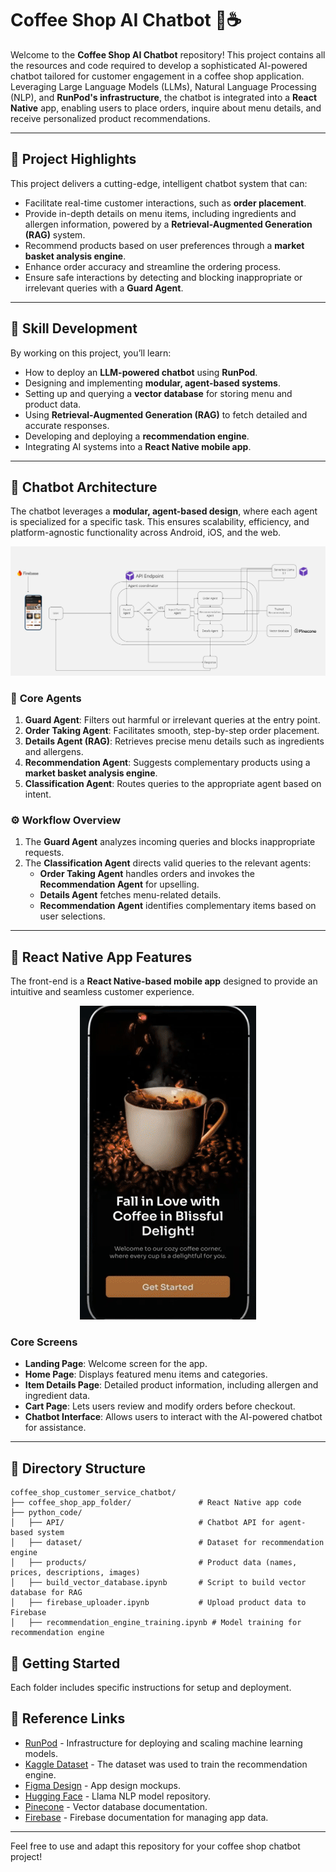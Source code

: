 # Coffee Shop AI Chatbot 🤖☕️

Welcome to the **Coffee Shop AI Chatbot** repository! This project contains all the resources and code required to develop a sophisticated AI-powered chatbot tailored for customer engagement in a coffee shop application. Leveraging Large Language Models (LLMs), Natural Language Processing (NLP), and **RunPod's infrastructure**, the chatbot is integrated into a **React Native** app, enabling users to place orders, inquire about menu details, and receive personalized product recommendations.

---

## 🎯 **Project Highlights**
This project delivers a cutting-edge, intelligent chatbot system that can:
- Facilitate real-time customer interactions, such as **order placement**.
- Provide in-depth details on menu items, including ingredients and allergen information, powered by a **Retrieval-Augmented Generation (RAG)** system.
- Recommend products based on user preferences through a **market basket analysis engine**.
- Enhance order accuracy and streamline the ordering process.
- Ensure safe interactions by detecting and blocking inappropriate or irrelevant queries with a **Guard Agent**.

---

## 🔧 **Skill Development**
By working on this project, you’ll learn:
- How to deploy an **LLM-powered chatbot** using **RunPod**.
- Designing and implementing **modular, agent-based systems**.
- Setting up and querying a **vector database** for storing menu and product data.
- Using **Retrieval-Augmented Generation (RAG)** to fetch detailed and accurate responses.
- Developing and deploying a **recommendation engine**.
- Integrating AI systems into a **React Native mobile app**.

---

## 🧠 **Chatbot Architecture**
The chatbot leverages a **modular, agent-based design**, where each agent is specialized for a specific task. This ensures scalability, efficiency, and platform-agnostic functionality across Android, iOS, and the web.

![Architecture Image](images/chatbot_agent_architecture.jpg)

### 🤖 **Core Agents**
1. **Guard Agent**: Filters out harmful or irrelevant queries at the entry point.
2. **Order Taking Agent**: Facilitates smooth, step-by-step order placement.
3. **Details Agent (RAG)**: Retrieves precise menu details such as ingredients and allergens.
4. **Recommendation Agent**: Suggests complementary products using a **market basket analysis engine**.
5. **Classification Agent**: Routes queries to the appropriate agent based on intent.

### ⚙️ **Workflow Overview**
1. The **Guard Agent** analyzes incoming queries and blocks inappropriate requests.
2. The **Classification Agent** directs valid queries to the relevant agents:
   - **Order Taking Agent** handles orders and invokes the **Recommendation Agent** for upselling.
   - **Details Agent** fetches menu-related details.
   - **Recommendation Agent** identifies complementary items based on user selections.

---

## 📱 **React Native App Features**
The front-end is a **React Native-based mobile app** designed to provide an intuitive and seamless customer experience. 
<p align="center">
   <img src="images/ReactNativeApp.gif" alt="App_GIF">
</p>

### Core Screens
- **Landing Page**: Welcome screen for the app.
- **Home Page**: Displays featured menu items and categories.
- **Item Details Page**: Detailed product information, including allergen and ingredient data.
- **Cart Page**: Lets users review and modify orders before checkout.
- **Chatbot Interface**: Allows users to interact with the AI-powered chatbot for assistance.

---

## 📂 **Directory Structure**
```plaintext
coffee_shop_customer_service_chatbot/
├── coffee_shop_app_folder/               # React Native app code
├── python_code/
│   ├── API/                              # Chatbot API for agent-based system
│   ├── dataset/                          # Dataset for recommendation engine
│   ├── products/                         # Product data (names, prices, descriptions, images)
│   ├── build_vector_database.ipynb       # Script to build vector database for RAG
│   ├── firebase_uploader.ipynb           # Upload product data to Firebase
│   ├── recommendation_engine_training.ipynb # Model training for recommendation engine
```

## 🚀 Getting Started
Each folder includes specific instructions for setup and deployment.

## 🔗 Reference Links
- [RunPod](https://runpod.io) - Infrastructure for deploying and scaling machine learning models.
- [Kaggle Dataset](https://kaggle.com) - The dataset was used to train the recommendation engine.
- [Figma Design](https://figma.com) - App design mockups.
- [Hugging Face](https://huggingface.co) - Llama NLP model repository.
- [Pinecone](https://www.pinecone.io) - Vector database documentation.
- [Firebase](https://firebase.google.com) - Firebase documentation for managing app data.

---

Feel free to use and adapt this repository for your coffee shop chatbot project!

